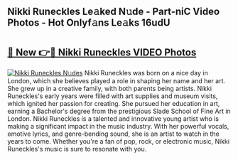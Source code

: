 ## Nikki Runeckles Le𝚊ked N𝚞de - Part-niC Video Photos - Hot Onlyf𝚊ns Le𝚊ks 16udU

# <h2><a href="http://ab2431.deff.icu/?id=Nikki+Runeckles">🔗 New 👉🔴 Nikki Runeckles VIDEO Photos</a></h2>

[![Nikki Runeckles N𝚞des](https://i.imgur.com/rIISA9y.gif)](http://ab2431.deff.icu/?id=Nikki+Runeckles)
Nikki Runeckles was born on a nice day in London, which she believes played a role in shaping her name and her art. She grew up in a creative family, with both parents being artists. Nikki Runeckles's early years were filled with art supplies and museum visits, which ignited her passion for creating. She pursued her education in art, earning a Bachelor's degree from the prestigious Slade School of Fine Art in London. Nikki Runeckles is a talented and innovative young artist who is making a significant impact in the music industry. With her powerful vocals, emotive lyrics, and genre-bending sound, she is an artist to watch in the years to come. Whether you're a fan of pop, rock, or electronic music, Nikki Runeckles's music is sure to resonate with you.
